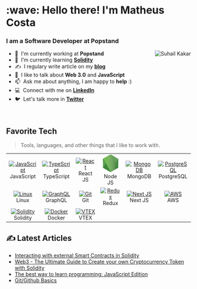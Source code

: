 
<h1 align="left" id="suhailkakar-title">:wave: Hello there! I'm Matheus Costa</h1>
<h3 align="left">I am a Software Developer at Popstand </h3>


<a href="#suhailkakar-title">
  <img src="https://github-readme-stats.vercel.app/api?username=costamatheus97&show_icons=true&theme=react&count_private=true&include_all_commits=true" alt="Suhail Kakar" align="right" />
</a>

- :office: &nbsp;I'm currently working at **Popstand**
- :seedling: &nbsp;I’m currently learning **[Solidity](https://docs.soliditylang.org/en/v0.8.11/)**
- :writing_hand: &nbsp;I regulary write article on my **[blog]**
- :speech_balloon: &nbsp;I like to talk about **Web 3.0** and **JavaScript**
- :mailbox: &nbsp;Ask me about anything, I am happy to **help** :)
- :computer: &nbsp;Connect with me on **[LinkedIn](https://www.linkedin.com/in/costamatheus97/)**
- :bird: &nbsp;Let's talk more in **[Twitter](https://twitter.com/txpsss)**

<br>

<h2 align="left" id="matheus-tech">Favorite Tech</h2>

> Tools, languages, and other things that I like to work with.

<table align="center">
  <tr>
    <td align="center" width="96">
      <a href="#matheus-tech">
        <img src="https://upload.wikimedia.org/wikipedia/commons/thumb/9/99/Unofficial_JavaScript_logo_2.svg/1024px-Unofficial_JavaScript_logo_2.svg.png" width="48" height="48" alt="JavaScript" />
      </a>
      <br>JavaScript
    </td>
    <td align="center" width="96">
      <a href="#matheus-tech">
        <img src="https://upload.wikimedia.org/wikipedia/commons/thumb/4/4c/Typescript_logo_2020.svg/1200px-Typescript_logo_2020.svg.png" width="48" height="48" alt="TypeScript" />
      </a>
      <br>TypeScript
    </td>
    <td align="center" width="96">
      <a href="#matheus-tech">
        <img src="https://brandlogos.net/wp-content/uploads/2020/09/react-logo.png" width="48" height="48" alt="React" />
      </a>
      <br>React JS
    </td>
    <td align="center" width="96">
      <a href="#matheus-tech">
        <img src="https://raw.githubusercontent.com/github/explore/80688e429a7d4ef2fca1e82350fe8e3517d3494d/topics/nodejs/nodejs.png" width="48" height="48" alt="Node JS" />
      </a>
      <br>Node JS
    </td>
     <td align="center" width="96"> 
      <a href="#matheus-tech" >
        <img src="https://i.ibb.co/QXHcMvM/58481021cef1014c0b5e494b.png" width="48" height="48" alt="Mongo DB" />
      </a>
      <br>MongoDB
    </td>
     <td align="center" width="96">
      <a href="#matheus-tech">
        <img src="https://upload.wikimedia.org/wikipedia/commons/thumb/2/29/Postgresql_elephant.svg/1200px-Postgresql_elephant.svg.png" width="45" height="45" alt="PostgreSQL" />
      </a>
      <br>PostgreSQL
    </td>
  </tr>
 
  <tr>
    <td align="center" width="96">
      <a href="#matheus-tech" >
        <img src="https://camo.githubusercontent.com/d7574156c7a1844d3c2907bae0e76254cca759290c08e08a6ef2bd7543c8c0ca/68747470733a2f2f692e6962622e636f2f737331374b47302f63376238313133323437666563643833626439623565643562643366333464352d72656d6f766562672d707265766965772e706e67" width="48" height="48" alt="Linux" />
      </a>
      <br>Linux
    </td>
    <td align="center" width="96">
      <a href="#matheus-tech" >
        <img src="https://upload.wikimedia.org/wikipedia/commons/thumb/1/17/GraphQL_Logo.svg/2048px-GraphQL_Logo.svg.png" width="48" height="48" alt="GraphQL" />
      </a>
      <br>GraphQL
    </td>
    <td align="center" width="96">
      <a href="#matheus-tech" >
        <img src="https://upload.wikimedia.org/wikipedia/commons/thumb/3/3f/Git_icon.svg/1200px-Git_icon.svg.png" width="48" height="48" alt="Git" />
      </a>
      <br>Git
    </td>
    <td align="center" width="96"> 
      <a href="#matheus-tech" >
        <img src="https://cdn.worldvectorlogo.com/logos/redux.svg" width="48" height="48" alt="Redux" />
      </a>
      <br>Redux
    </td>
      <td align="center" width="96"> 
      <a href="#matheus-tech" >
        <img src="https://raw.githubusercontent.com/samfromaway/samfromaway/master/.github/images/nextjs.png" width="48" height="48" alt="Next JS" />
      </a>
      <br>Next JS
    </td>
    <td align="center" width="96"> 
      <a href="#matheus-tech" >
        <img src="https://upload.wikimedia.org/wikipedia/commons/thumb/9/93/Amazon_Web_Services_Logo.svg/1920px-Amazon_Web_Services_Logo.svg.png" width="48" height="48" alt="AWS" />
      </a>
      <br>AWS
    </td>
  </tr>
  <tr>
  <td align="center" width="96"> 
      <a href="#matheus-tech" >
        <img src="https://solidity-portuguese.readthedocs.io/pt/latest/_images/logo.svg" width="48" height="48" alt="Solidity" />
      </a>
      <br>Solidity
    </td>
      <td align="center" width="96"> 
      <a href="#matheus-tech" >
        <img src="https://pbs.twimg.com/profile_images/1273307847103635465/lfVWBmiW_400x400.png" width="48" height="48" alt="Docker" />
      </a>
      <br>Docker
    </td>
      <td align="center" width="96"> 
      <a href="#matheus-tech" >
        <img src="https://avatars.githubusercontent.com/u/1288938?s=280&v=4" width="48" height="48" alt="VTEX" />
      </a>
      <br>VTEX
    </td>
  </tr>
</table>


<!-- [![My github activity graph](https://activity-graph.herokuapp.com/graph?username=costamatheus97&theme=react-dark)](https://github.com/costamatheus97)
 -->
  
  ## ✍️ Latest Articles 
<!-- BLOG-POST-LIST:START -->
- [Interacting with external Smart Contracts in Solidity](https://dev.to/costamatheus97/web3-how-tos-interacting-with-external-smart-contracts-in-solidity-3of1)
- [Web3 - The Ultimate Guide to Create your own Cryptocurrency Token with Solidity](https://dev.to/costamatheus97/web3-the-ultimate-guide-to-create-your-own-cryptocurrency-token-with-solidity-ne9)
- [The best way to learn programming: JavaScript Edition](https://dev.to/costamatheus97/the-best-way-to-learn-programming-javascript-edition-26m4)
- [Git/Github Basics](https://dev.to/costamatheus97/github-basics-2ic8)
<!-- BLOG-POST-LIST:END -->


[linkedin]: https://www.linkedin.com/in/costamatheus97 "LinkedIn"
[twitter]: https://twitter.com/txpsss "Twitter"
[blog]: http://dev.to/costamatheus97/ "Blog"


